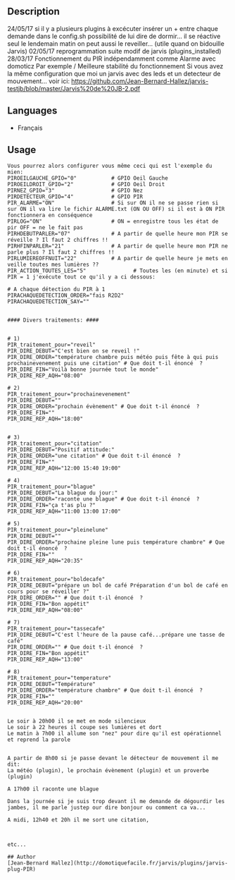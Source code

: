 <!---
IMPORTANT
=========
This README.md is displayed in the WebStore as well as within Jarvis app
Please do not change the structure of this file
Fill-in Description, Usage & Author sections
Make sure to rename the [en] folder into the language code your plugin is written in (ex: fr, es, de, it...)
For multi-language plugin:
- clone the language directory and translate commands/functions.sh
- optionally write the Description / Usage sections in several languages
-->
## Description
24/05/17 si il y a plusieurs plugins à excécuter insérer un + entre chaque demande dans le config.sh
	 possibilité de lui dire de dormir... il se réactive seul le lendemain matin on peut aussi le reveiller... (utile quand on bidouille Jarvis)
02/05/17 reprogrammation suite modif de jarvis (plugins_installed)
28/03/17 Fonctionnement du PIR indépendamment comme Alarme avec domoticz Par exemple / Meilleure stabilité du fonctionnement
Si vous avez la même configuration que moi un jarvis avec des leds et un detecteur de mouvement... voir ici:
https://github.com/Jean-Bernard-Hallez/jarvis-testjb/blob/master/Jarvis%20de%20JB-2.pdf


## Languages

* Français

## Usage

```
Vous pourrez alors configurer vous même ceci qui est l'exemple du mien:
PIROEILGAUCHE_GPIO="0"			 # GPIO Oeil Gauche
PIROEILDROIT_GPIO="2" 			 # GPIO Oeil Droit
PIRNEZ_GPIO="3"       			 # GPIO Nez
PIRDETECTEUR_GPIO="4" 			 # GPIO PIR
PIR_ALARME="ON"       			 # Si sur ON il ne se passe rien si sur ON il va lire le fichir ALARME.txt (ON OU OFF) si il est à ON PIR fonctionnera en conséquence 
PIRLOG="ON"          			 # ON = enregistre tous les état de pir OFF = ne le fait pas
PIRHDEBUTPARLER="07" 			 # A partir de quelle heure mon PIR se réveille ? Il faut 2 chiffres !!
PIRHFINPARLER="21"    			 # A partir de quelle heure mon PIR ne parle plus ? Il faut 2 chiffres !!
PIRLUMIEREOFFNUIT="22"			 # A partir de quelle heure je mets en veille toutes mes lumières ??
PIR_ACTION_TOUTES_LES="5"               # Toutes les (en minute) et si PIR = 1 j'exécute tout ce qu'il y a ci dessous:

# A chaque détection du PIR à 1
PIRACHAQUEDETECTION_ORDER="fais R2D2"  
PIRACHAQUEDETECTION_SAY=""    


#### Divers traitements: ####


# 1)
PIR_traitement_pour="reveil"
PIR_DIRE_DEBUT="C'est bien on se reveil !"
PIR_DIRE_ORDER="température chambre puis météo puis fête à qui puis prochainevenement puis une citation" # Que doit t-il énoncé  ?
PIR_DIRE_FIN="Voilà bonne journée tout le monde"
PIR_DIRE_REP_AQH="08:00"

# 2)
PIR_traitement_pour="prochainevenement"
PIR_DIRE_DEBUT=""
PIR_DIRE_ORDER="prochain évènement" # Que doit t-il énoncé  ?
PIR_DIRE_FIN=""
PIR_DIRE_REP_AQH="18:00"


# 3)
PIR_traitement_pour="citation"
PIR_DIRE_DEBUT="Positif attitude:"
PIR_DIRE_ORDER="une citation" # Que doit t-il énoncé  ?
PIR_DIRE_FIN=""
PIR_DIRE_REP_AQH="12:00 15:40 19:00"

# 4)
PIR_traitement_pour="blague"
PIR_DIRE_DEBUT="La blague du jour:"
PIR_DIRE_ORDER="raconte une blague" # Que doit t-il énoncé  ?
PIR_DIRE_FIN="ça t'as plu ?"
PIR_DIRE_REP_AQH="11:00 13:00 17:00"

# 5)
PIR_traitement_pour="pleinelune"
PIR_DIRE_DEBUT=""
PIR_DIRE_ORDER="prochaine pleine lune puis température chambre" # Que doit t-il énoncé  ?
PIR_DIRE_FIN=""
PIR_DIRE_REP_AQH="20:35"

# 6)
PIR_traitement_pour="boldecafe"
PIR_DIRE_DEBUT="prépare un bol de café Préparation d'un bol de café en cours pour se réveiller ?"
PIR_DIRE_ORDER="" # Que doit t-il énoncé  ?
PIR_DIRE_FIN="Bon appétit"
PIR_DIRE_REP_AQH="08:00"

# 7)
PIR_traitement_pour="tassecafe"
PIR_DIRE_DEBUT="C'est l'heure de la pause café...prépare une tasse de café"
PIR_DIRE_ORDER="" # Que doit t-il énoncé  ?
PIR_DIRE_FIN="Bon appétit"
PIR_DIRE_REP_AQH="13:00"

# 8)
PIR_traitement_pour="temperature"
PIR_DIRE_DEBUT="Température"
PIR_DIRE_ORDER="température chambre" # Que doit t-il énoncé  ?
PIR_DIRE_FIN=""
PIR_DIRE_REP_AQH="20:00"


Le soir à 20h00 il se met en mode silencieux
Le soir à 22 heures il coupe ses lumières et dort
Le matin à 7h00 il allume son "nez" pour dire qu'il est opérationnel et reprend la parole


A partir de 8h00 si je passe devant le détecteur de mouvement il me dit:
La météo (plugin), le prochain évènement (plugin) et un proverbe (plugin)

A 17h00 il raconte une blague

Dans la journée si je suis trop devant il me demande de dégourdir les jambes, il me parle justep our dire bonjour ou comment ca va...

A midi, 12h40 et 20h il me sort une citation, 



etc...

## Author
[Jean-Bernard Hallez](http://domotiquefacile.fr/jarvis/plugins/jarvis-plug-PIR)


